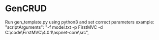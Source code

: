 # GenCRUD
Run gen_template.py using python3 and set correct parameters 
example: 
"scriptArguments": "-f model.txt  -p FirstMVC -d C:\\code\\FirstMVC\\4.0.1\\aspnet-core\\src",